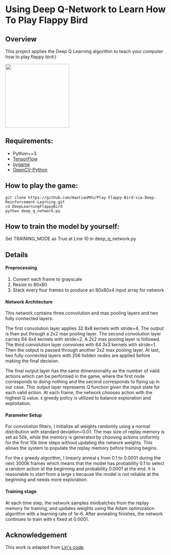 # Using Deep Q-Network to Learn How To Play Flappy Bird

## Overview
This project applies the Deep Q Learning algorithm to teach your computer how to play flappy bird:)

<img src="./images/flappy_bird_demp.gif" width="200">

## Requirements:
* Python==3
* [TensorFlow](https://www.tensorflow.org/install/)
* [pygame](http://www.pygame.org/wiki/GettingStarted#Pygame)
* [OpenCV-Python](https://www.pyimagesearch.com/2016/10/24/ubuntu-16-04-how-to-install-opencv/)


## How to play the game:
```
git clone https://github.com/HaotianMXu/Play-Flappy-Bird-via-Deep-Reinforcement-Learning.git
cd DeepLearningFlappyBird
python deep_q_network.py
```
## How to train the model by yourself:
Set TRAINING_MODE as True at Line 10 in deep_q_network.py

## Details
#### Preprocessing
1. Convert each frame to grayscale
2. Resize to 80x80
3. Stack every four frames to produce an 80x80x4 input array for network
#### Network Architecture
This network contains three convolution and max pooling layers and two fully connected layers:

The first convolution layer applies 32 8x8 kernels with stride=4. The output is then put through a 2x2 max pooling layer. The second convolution layer carries 64 4x4 kernels with stride=2. A 2x2 max pooling layer is followed. The third convolution layer convolves with 64 3x3 kernels with stride=1. Then the output is passed through another 2x2 max pooling layer. At last, two fully connected layers with 256 hidden nodes are applied before making the final decision.

The final output layer has the same dimensionality as the number of valid actions which can be performed in the game, where the first node corresponds to doing nothing and the second corresponds to flying up in our case. This output layer represents Q function given the input state for each valid action. At each frame, the network chooses action with the highest Q value. ϵ greedy policy is utilized to balance exploration and exploitation.
#### Parameter Setup
For convolution filters, I initialize all weights randomly using a normal distribution with standard deviation=0.01. The max size of replay memory is set as 50k, while the memory is generated by choosing actions uniformly for the first 10k time steps without updating the network weights. This allows the system to populate the replay memory before training begins.

For the ϵ greedy algorithm, I linearly anneal ϵ from 0.1 to 0.0001 during the next 3000k frames which means that the model has probability 0.1 to select a random action at the beginning and probability 0.0001 at the end. It is reasonable to start from a large ϵ because the model is not reliable at the beginning and needs more exploration.
#### Training stage
At each time step, the network samples minibatches from the replay memory for training, and updates weights using the Adam optimization algorithm with a learning rate of 1e-6. After annealing finishes, the network continues to train with ϵ fixed at 0.0001.

## Acknowledgement
This work is adapted from [Lin's code](https://github.com/yenchenlin/DeepLearningFlappyBird).

